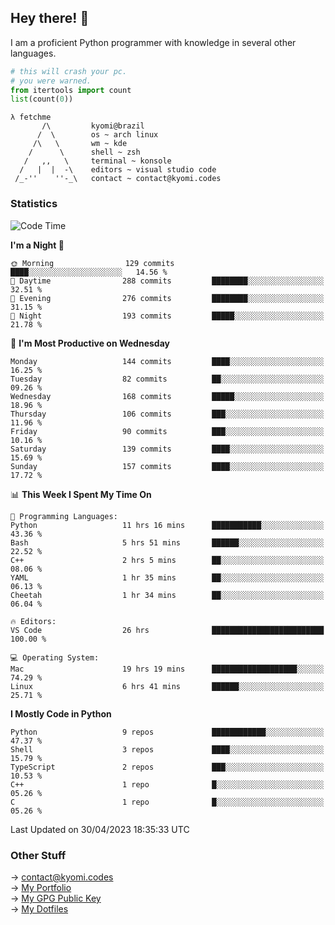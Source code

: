 ## Hey there! 👋
I am a proficient Python programmer with knowledge in several other languages.

```py
# this will crash your pc.
# you were warned.
from itertools import count
list(count(0))
```
```
λ fetchme
       /\         kyomi@brazil
      /  \        os ~ arch linux
     /\   \       wm ~ kde
    /      \      shell ~ zsh
   /   ,,   \     terminal ~ konsole
  /   |  |  -\    editors ~ visual studio code
 /_-''    ''-_\   contact ~ contact@kyomi.codes
```

### Statistics
<!--START_SECTION:waka-->
![Code Time](http://img.shields.io/badge/Code%20Time-49%20hrs%2021%20mins-blue)

**I'm a Night 🦉** 

```text
🌞 Morning                129 commits         ████░░░░░░░░░░░░░░░░░░░░░   14.56 % 
🌆 Daytime                288 commits         ████████░░░░░░░░░░░░░░░░░   32.51 % 
🌃 Evening                276 commits         ████████░░░░░░░░░░░░░░░░░   31.15 % 
🌙 Night                  193 commits         █████░░░░░░░░░░░░░░░░░░░░   21.78 % 
```
📅 **I'm Most Productive on Wednesday** 

```text
Monday                   144 commits         ████░░░░░░░░░░░░░░░░░░░░░   16.25 % 
Tuesday                  82 commits          ██░░░░░░░░░░░░░░░░░░░░░░░   09.26 % 
Wednesday                168 commits         █████░░░░░░░░░░░░░░░░░░░░   18.96 % 
Thursday                 106 commits         ███░░░░░░░░░░░░░░░░░░░░░░   11.96 % 
Friday                   90 commits          ███░░░░░░░░░░░░░░░░░░░░░░   10.16 % 
Saturday                 139 commits         ████░░░░░░░░░░░░░░░░░░░░░   15.69 % 
Sunday                   157 commits         ████░░░░░░░░░░░░░░░░░░░░░   17.72 % 
```


📊 **This Week I Spent My Time On** 

```text
💬 Programming Languages: 
Python                   11 hrs 16 mins      ███████████░░░░░░░░░░░░░░   43.36 % 
Bash                     5 hrs 51 mins       ██████░░░░░░░░░░░░░░░░░░░   22.52 % 
C++                      2 hrs 5 mins        ██░░░░░░░░░░░░░░░░░░░░░░░   08.06 % 
YAML                     1 hr 35 mins        ██░░░░░░░░░░░░░░░░░░░░░░░   06.13 % 
Cheetah                  1 hr 34 mins        ██░░░░░░░░░░░░░░░░░░░░░░░   06.04 % 

🔥 Editors: 
VS Code                  26 hrs              █████████████████████████   100.00 % 

💻 Operating System: 
Mac                      19 hrs 19 mins      ███████████████████░░░░░░   74.29 % 
Linux                    6 hrs 41 mins       ██████░░░░░░░░░░░░░░░░░░░   25.71 % 
```

**I Mostly Code in Python** 

```text
Python                   9 repos             ████████████░░░░░░░░░░░░░   47.37 % 
Shell                    3 repos             ████░░░░░░░░░░░░░░░░░░░░░   15.79 % 
TypeScript               2 repos             ███░░░░░░░░░░░░░░░░░░░░░░   10.53 % 
C++                      1 repo              █░░░░░░░░░░░░░░░░░░░░░░░░   05.26 % 
C                        1 repo              █░░░░░░░░░░░░░░░░░░░░░░░░   05.26 % 
```




 Last Updated on 30/04/2023 18:35:33 UTC
<!--END_SECTION:waka-->

### Other Stuff

→ contact@kyomi.codes<br />
→ [My Portfolio](https://kyomi.codes)<br />
→ [My GPG Public Key](https://github.com/bitterteriyaki.gpg)<br />
→ [My Dotfiles](https://github.com/bitterteriyaki/dotfiles) 
